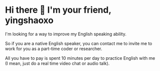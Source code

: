# Hi there 👋 I'm your friend, yingshaoxo

I'm looking for a way to improve my English speaking ability.

So if you are a native English speaker, you can contact me to invite me to work for you as a part-time coder or researcher.

All you have to pay is spent 10 minutes per day to practice English with me (I mean, just do a real time video chat or audio talk).

<!--
**yingshaoxo/yingshaoxo** is a ✨ _special_ ✨ repository because its `README.md` (this file) appears on your GitHub profile.


### I do open source at Github, making free tutorials at Youtube. If my government won't arrest me, I would also like to share my thoughts on Twitter.

I have a real-life job, but it's not related to programming.

I want to do some part-time jobs in my spare time. Because one day, I wish I could stay alive with coding.

> And also, I love dollars more than RMB.

My power comes from Python, Javascript, Java, Golang, CPP, and so on. But to be honest, I can only use `Reactjs` or `Expo` or `Vuejs` or `Electron` or `Android Studio` or `Keras` or `Linux` or `Github` or `Stackoverflow` to do some development. Yes, I'm not an expert, so sadly.

For what I could do, you could take a look at my repos, except those I forked, they have everything you need to know me.

By the way, contact me with [Gmail](yingshaoxo@gmail.com), don't use some weird soft like WeChat or kinds of. (Best wishes to you if you do)

-->
